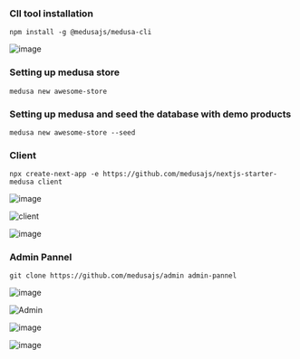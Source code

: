 ### ClI tool installation

```
npm install -g @medusajs/medusa-cli
```

![image](https://user-images.githubusercontent.com/37651620/157930309-78b54884-c365-4252-b762-f2c83525b85f.png)

### Setting up medusa store

```
medusa new awesome-store
```

### Setting up medusa and seed the database with demo products

```
medusa new awesome-store --seed
```

### Client

```
npx create-next-app -e https://github.com/medusajs/nextjs-starter-medusa client
```

![image](https://user-images.githubusercontent.com/37651620/157931025-515a3084-1c88-4e7a-b3d3-d8016d8e7dba.png)

![client](https://user-images.githubusercontent.com/37651620/157930525-2ee14f66-9ecc-438f-981f-a5cff1076e77.png)

![image](https://user-images.githubusercontent.com/37651620/157930664-24d56834-2be2-4b1b-8605-24ec9c3b1681.png)

### Admin Pannel

```
git clone https://github.com/medusajs/admin admin-pannel
```

![image](https://user-images.githubusercontent.com/37651620/157930881-01f4ad4f-8a42-436e-96d7-0ebdd47c54a4.png)

![Admin](https://user-images.githubusercontent.com/37651620/157933221-d4c2b175-7ba8-4b5b-a97b-f8e04fe1c978.png)

![image](https://user-images.githubusercontent.com/37651620/157934030-8e92c62e-ec40-4468-9aba-626828d6f0a0.png)

![image](https://user-images.githubusercontent.com/37651620/157934048-07aaccf0-559a-4d1f-8442-c7981af59b89.png)
